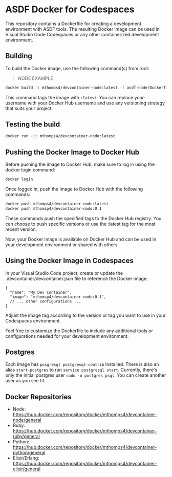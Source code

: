 # ASDF Docker for Codespaces

This repository contains a Dockerfile for creating a development environment with ASDF tools. The resulting Docker image can be used in Visual Studio Code Codespaces or any other containerized development environment.

## Building

To build the Docker image, use the following command(s) from root:

> NODE EXAMPLE

```bash
docker build -t mthomps4/devcontainer-node:latest -f asdf-node/Dockerfile .
```

This command tags the image with `:latest`. You can replace your-username with your Docker Hub username and use any versioning strategy that suits your project.

## Testing the build

```bash
docker run -it mthomps4/devcontainer-node:latest
```

## Pushing the Docker Image to Docker Hub

Before pushing the image to Docker Hub, make sure to log in using the docker login command:

```bash
docker login
```

Once logged in, push the image to Docker Hub with the following commands:

```bash
docker push mthomps4/devcontainer-node:latest
docker push mthomsp4/devcontainer-node:0.1
```

These commands push the specified tags to the Docker Hub registry. You can choose to push specific versions or use the :latest tag for the most recent version.

Now, your Docker image is available on Docker Hub and can be used in your development environment or shared with others.

## Using the Docker Image in Codespaces

In your Visual Studio Code project, create or update the .devcontainer/devcontainer.json file to reference the Docker image:

```jsonc
{
  "name": "My Dev Container",
  "image": "mthomsp4/devcontainer-node:0.1",
  // ... other configurations ...
}
```

Adjust the image tag according to the version or tag you want to use in your Codespaces environment.

Feel free to customize the Dockerfile to include any additional tools or configurations needed for your development environment.

## Postgres
Each image has `posgresql postgresql-contrib` installed. 
There is also an alias `start-postgres` to run `service postgresql start`.
Currently, there's only the initial postgres user `sudo -u postgres psql`.
You can create another user as you see fit. 

## Docker Repositories

- Node: <https://hub.docker.com/repository/docker/mthomps4/devcontainer-node/general>
- Ruby: <https://hub.docker.com/repository/docker/mthomps4/devcontainer-ruby/general>
- Python: <https://hub.docker.com/repository/docker/mthomps4/devcontainer-python/general>
- Elixir/Erlang: <https://hub.docker.com/repository/docker/mthomps4/devcontainer-elixir/general>
